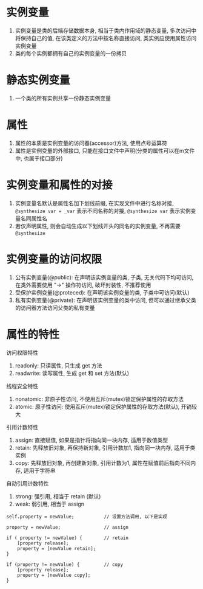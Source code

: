 # 实例变量

1. 实例变量是类的后端存储数据本身, 相当于类内作用域的静态变量, 多次访问中将保持自己的值, 在该类定义的方法中按名称直接访问, 类实例应使用属性访问实例变量
2. 类的每个实例都拥有自己的实例变量的一份拷贝 

# 静态实例变量

1. 一个类的所有实例共享一份静态实例变量

# 属性

1. 属性的本质是实例变量的访问器(accessor)方法, 使用点号运算符
2. 属性是实例变量的外部接口, 只能在接口文件中声明(分类的属性可以在m文件中, 也属于接口部分)

# 实例变量和属性的对接

1. 实例变量名默认是属性名加下划线前缀, 在实现文件中进行名称对接, `@synthesize var = _var` 表示不同名称的对接, `@synthesize var` 表示实例变量名同属性名
2. 若仅声明属性, 则会自动生成以下划线开头的同名的实例变量, 不再需要 `@synthesize`

# 实例变量的访问权限

1. 公有实例变量(@public): 在声明该实例变量的类, 子类, 无关代码下均可访问, 在类外需要使用 "->" 操作符访问, 破坏封装性, 不推荐使用
2. 受保护实例变量(@proteced): 在声明该实例变量的类, 子类中可访问(默认)
3. 私有实例变量(@private): 在声明该实例变量的类中访问, 但可以通过继承父类的访问器方法访问父类的私有变量

# 属性的特性

访问权限特性

1. readonly: 只读属性, 只生成 get 方法
2. readwrite: 读写属性, 生成 get 和 set 方法(默认)

线程安全特性

1. nonatomic: 非原子性访问, 不使用互斥(mutex)锁定保护属性的存取方法
2. atomic: 原子性访问: 使用互斥(mutex)锁定保护属性的存取方法(默认), 开销较大

引用计数特性

1. assign: 直接赋值, 如果是指针将指向同一块内存, 适用于数值类型
2. retain: 先释放旧对象, 再保持新对象, 引用计数加1, 指向同一块内存, 适用于类实例
3. copy: 先释放旧对象, 再创建新对象, 引用计数为1, 属性在赋值前后指向不同内存, 适用于字符串

自动引用计数特性

1. strong: 强引用, 相当于 retain (默认)
2. weak: 弱引用, 相当于 assign

```
self.property = newValue;			// 设置方法调用, 以下是实现

property = newValue;				// assign

if ( property != newValue) {		// retain
	[property release];
	property = [newValue retain];
}

if (property != newValue) {			// copy
	[property release];
	property = [newValue copy];
}
```
